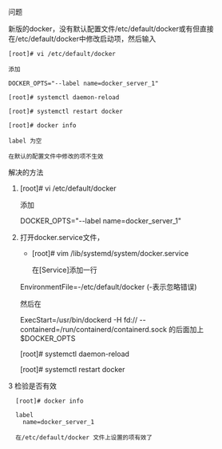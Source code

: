 问题

新版的docker，没有默认配置文件/etc/default/docker或有但直接在/etc/default/docker中修改启动项，然后输入 
   
    [root]# vi /etc/default/docker
   
    添加
   
    DOCKER_OPTS="--label name=docker_server_1"
   
    [root]# systemctl daemon-reload
   
    [root]# systemctl restart docker
   
    [root]# docker info
   
    label 为空
   
    在默认的配置文件中修改的项不生效
  
 解决的方法 
 
 1.  [root]# vi /etc/default/docker
   
     添加
   
     DOCKER_OPTS="--label name=docker_server_1"   
     
 2. 打开docker.service文件， 
 
    * [root]# vim /lib/systemd/system/docker.service    
    
      在[Service]添加一行
     
     EnvironmentFile=-/etc/default/docker   (-表示忽略错误)
      
      然后在
     
     ExecStart=/usr/bin/dockerd -H fd:// --containerd=/run/containerd/containerd.sock 的后面加上 $DOCKER_OPTS
      
      [root]# systemctl daemon-reload
     
      [root]# systemctl restart docker
      
  3   检验是否有效
  
      [root]# docker info
      
      label 
        name=docker_server_1
      
      在/etc/default/docker 文件上设置的项有效了
      
      
    

